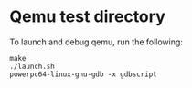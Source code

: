 # Qemu test directory

To launch and debug qemu, run the following:
```
make
./launch.sh
powerpc64-linux-gnu-gdb -x gdbscript
```
